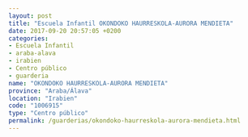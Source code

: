 ```yaml
---
layout: post
title: "Escuela Infantil OKONDOKO HAURRESKOLA-AURORA MENDIETA"
date: 2017-09-20 20:57:05 +0200
categories:
- Escuela Infantil
- araba-alava
- irabien
- Centro público
- guarderia
name: "OKONDOKO HAURRESKOLA-AURORA MENDIETA"
province: "Araba/Álava"
location: "Irabien"
code: "1006915"
type: "Centro público"
permalink: /guarderias/okondoko-haurreskola-aurora-mendieta.html
---
```

